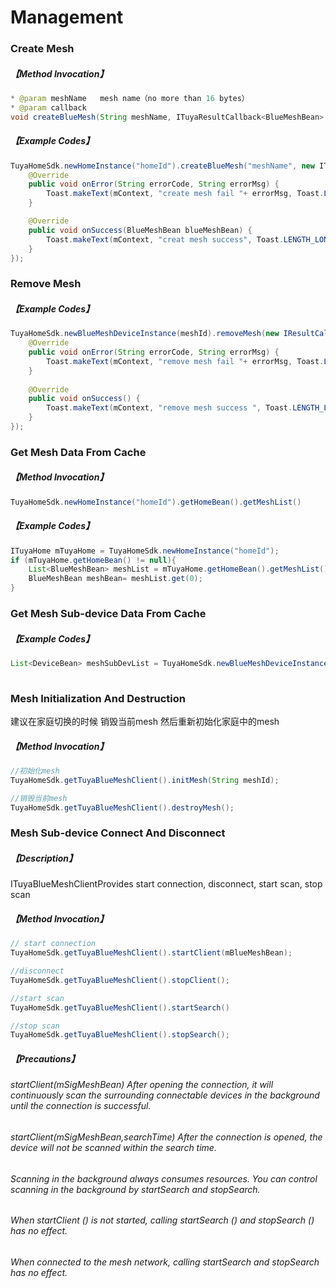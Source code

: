 # Management
### Create Mesh

##### 【Method Invocation】
```java
* @param meshName   mesh name（no more than 16 bytes）
* @param callback   
void createBlueMesh(String meshName, ITuyaResultCallback<BlueMeshBean> callback);
```

##### 【Example Codes】
``` java
TuyaHomeSdk.newHomeInstance("homeId").createBlueMesh("meshName", new ITuyaResultCallback<BlueMeshBean>() {
    @Override
    public void onError(String errorCode, String errorMsg) {
        Toast.makeText(mContext, "create mesh fail "+ errorMsg, Toast.LENGTH_LONG).show();
    }

    @Override	
    public void onSuccess(BlueMeshBean blueMeshBean) {
        Toast.makeText(mContext, "creat mesh success", Toast.LENGTH_LONG).show();
    }
});
```

### Remove Mesh

##### 【Example Codes】
```java
TuyaHomeSdk.newBlueMeshDeviceInstance(meshId).removeMesh(new IResultCallback() {
    @Override
    public void onError(String errorCode, String errorMsg) {
	    Toast.makeText(mContext, "remove mesh fail "+ errorMsg, Toast.LENGTH_LONG).show();
    }
	
    @Override
    public void onSuccess() {
	    Toast.makeText(mContext, "remove mesh success ", Toast.LENGTH_LONG).show();
    }
});

```

### Get Mesh Data From Cache
##### 【Method Invocation】
```java
TuyaHomeSdk.newHomeInstance("homeId").getHomeBean().getMeshList()
```
##### 【Example Codes】
```java
ITuyaHome mTuyaHome = TuyaHomeSdk.newHomeInstance("homeId");
if (mTuyaHome.getHomeBean() != null){
	List<BlueMeshBean> meshList = mTuyaHome.getHomeBean().getMeshList();
	BlueMeshBean meshBean= meshList.get(0);
}            
```

###  Get Mesh Sub-device Data From Cache 
##### 【Example Codes】
```java
List<DeviceBean> meshSubDevList = TuyaHomeSdk.newBlueMeshDeviceInstance("meshId").getMeshSubDevList();
    
```


### Mesh Initialization And Destruction
建议在家庭切换的时候 销毁当前mesh  然后重新初始化家庭中的mesh

##### 【Method Invocation】
```java
//初始化mesh
TuyaHomeSdk.getTuyaBlueMeshClient().initMesh(String meshId);       

//销毁当前mesh
TuyaHomeSdk.getTuyaBlueMeshClient().destroyMesh();       
```


### Mesh Sub-device Connect And Disconnect
##### 【Description】
ITuyaBlueMeshClientProvides start connection, disconnect, start scan, stop scan

##### 【Method Invocation】

```java
// start connection
TuyaHomeSdk.getTuyaBlueMeshClient().startClient(mBlueMeshBean);

//disconnect
TuyaHomeSdk.getTuyaBlueMeshClient().stopClient();

//start scan
TuyaHomeSdk.getTuyaBlueMeshClient().startSearch()

//stop scan
TuyaHomeSdk.getTuyaBlueMeshClient().stopSearch();

```

##### 【Precautions】 
###### startClient(mSigMeshBean) After opening the connection, it will continuously scan the surrounding connectable devices in the background until the connection is successful.

###### startClient(mSigMeshBean,searchTime) After the connection is opened, the device will not be scanned within the search time.

###### Scanning in the background always consumes resources. You can control scanning in the background by startSearch and stopSearch.

###### When startClient () is not started, calling startSearch () and stopSearch () has no effect.

###### When connected to the mesh network, calling startSearch and stopSearch has no effect.